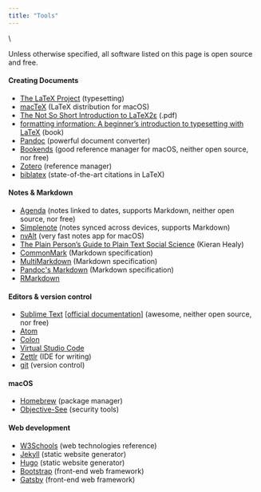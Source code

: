 ```yaml
---
title: "Tools"
---
```


\  

Unless otherwise specified, all software listed on this page is open source and free. 

#### Creating Documents

* [The LaTeX Project](http://www.latex-project.org) (typesetting)
* [macTeX](http://www.tug.org/mactex/) (LaTeX distribution for macOS)
* [The Not So Short Introduction to LaTeX2ε](http://tug.ctan.org/info/lshort/english/lshort.pdf) (.pdf)
* [formatting information: A beginner’s introduction to typesetting with LaTeX](http://www.ctan.org/tex-archive/info/beginlatex) (book)
* [Pandoc](http://pandoc.org/index.html) (powerful document converter)
* [Bookends](http://www.sonnysoftware.com/bookends/bookends.html) (good reference manager for macOS, neither open source, nor free) 
* [Zotero](http://www.zotero.org) (reference manager) 
* [biblatex](http://www.ctan.org/pkg/biblatex) (state-of-the-art citations in LaTeX) 

#### Notes & Markdown

* [Agenda](http://www.agenda.com) (notes linked to dates, supports Markdown, neither open source, nor free)
* [Simplenote](http://simplenote.com/) (notes synced across devices, supports Markdown)
* [nvAlt](http://brettterpstra.com/projects/nvalt/) (very fast notes app for macOS)
* [The Plain Person’s Guide to Plain Text Social Science](http://plain-text.co/) (Kieran Healy)
* [CommonMark](http://commonmark.org/) (Markdown specification) 
* [MultiMarkdown](http://fletcherpenney.net/multimarkdown/) (Markdown specification)
* [Pandoc's Markdown](http://pandoc.org/MANUAL.html#pandocs-markdown) (Markdown specification)
* [RMarkdown](https://rmarkdown.rstudio.com/)

#### Editors & version control

* [Sublime Text](http://www.sublimetext.com) [[official documentation](http://www.sublimetext.com/docs/3/)] (awesome, neither open source, nor free)
* [Atom](http://atom.io) 
* [Colon](http://chhekur.github.io/colon-ide/)
* [Virtual Studio Code](http://code.visualstudio.com/)
* [Zettlr](http://www.zettlr.com/) (IDE for writing)
* [git](https://git-scm.com/) (version control)

#### macOS

* [Homebrew](http://brew.sh/) (package manager)
* [Objective-See](https://objective-see.com/) (security tools)

#### Web development

* [W3Schools](https://www.w3schools.com/) (web technologies reference)
* [Jekyll](https://jekyllrb.com/) (static website generator)
* [Hugo](https://gohugo.io/) (static website generator)
* [Bootstrap](https://getbootstrap.com/) (front-end web framework)
* [Gatsby](https://www.gatsbyjs.com/) (front-end web framework)

